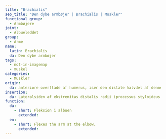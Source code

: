 ```yaml
---
title: "Brachialis"
seo_title: "Den dybe armbøjer | Brachialis | Muskler"
functional_group:
  - Armbøjere
joint:
  - Albueleddet
group:
  - Arme
name:
  latin: Brachialis
  da: Den dybe armbøjer
tags:
  - not-in-imagemap
  - muskel
categories:
  - Muskler
origin: 
  da: anteriore overflade af humerus, især den distale halvdel af denne knogle
insertion: 
  da: Lateralsiden af ekstremitas distalis radii (processus styloideus radii)
function: 
  da:
    - short: Fleksion i albuen
      extended: 
  en:
    - short: Flexes the arm at the elbow.
      extended:
---
```

